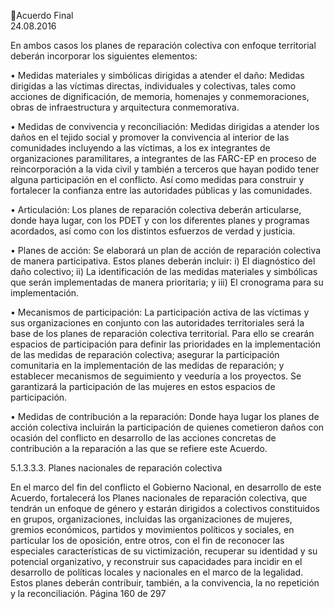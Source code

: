 Acuerdo Final  
24.08.2016  

 
En  ambos  casos  los  planes  de  reparación  colectiva  con  enfoque  territorial  deberán  incorporar  los 
siguientes elementos:   
 
• Medidas  materiales  y  simbólicas  dirigidas  a  atender  el  daño:  Medidas  dirigidas  a  las  víctimas 
directas, individuales y colectivas, tales como acciones de dignificación, de memoria, homenajes 
y conmemoraciones, obras de infraestructura y arquitectura conmemorativa.  
 
• Medidas de convivencia y reconciliación: Medidas dirigidas a atender los daños en el tejido social 
y  promover  la  convivencia  al  interior  de  las  comunidades  incluyendo  a  las  víctimas,  a  los  ex 
integrantes  de  organizaciones  paramilitares,  a  integrantes  de  las  FARC-EP  en  proceso  de 
reincorporación a la vida civil y también a terceros que hayan podido tener alguna participación 
en el conflicto. Así como medidas para construir y fortalecer la confianza entre las autoridades 
públicas y las comunidades. 
 
• Articulación: Los planes de reparación colectiva deberán articularse, donde haya lugar, con los 
PDET y con los diferentes planes y programas acordados, así como con los distintos esfuerzos de 
verdad y justicia.  
 
• Planes de acción: Se elaborará un plan de acción de reparación colectiva de manera participativa. 
Estos  planes  deberán  incluir:  i)  El  diagnóstico  del  daño  colectivo;  ii)  La  identificación  de  las 
medidas  materiales  y  simbólicas  que  serán  implementadas  de  manera  prioritaria;  y  iii)  El 
cronograma para su implementación.   
 
• Mecanismos  de  participación:  La  participación  activa  de  las  víctimas  y  sus  organizaciones  en 
conjunto  con  las  autoridades  territoriales  será  la  base  de  los  planes  de  reparación  colectiva 
territorial.  Para  ello  se  crearán  espacios  de  participación  para  definir  las  prioridades  en  la 
implementación de las medidas de reparación colectiva; asegurar la participación comunitaria en 
la  implementación  de  las  medidas  de  reparación;  y  establecer  mecanismos  de  seguimiento  y 
veeduría  a  los  proyectos.  Se  garantizará  la  participación  de  las  mujeres  en  estos  espacios  de 
participación.  
 
• Medidas  de  contribución  a  la  reparación:  Donde  haya  lugar  los  planes  de  acción  colectiva 
incluirán la participación de quienes cometieron daños con ocasión del conflicto en desarrollo de 
las acciones concretas de contribución a la reparación a las que se refiere este Acuerdo.   
 
5.1.3.3.3. Planes nacionales de reparación colectiva  
 
En el marco del fin del conflicto el Gobierno Nacional, en desarrollo de este Acuerdo, fortalecerá los Planes 
nacionales de reparación colectiva, que tendrán un enfoque de género y estarán dirigidos a colectivos 
constituidos  en  grupos,  organizaciones,  incluidas  las  organizaciones  de  mujeres,  gremios  económicos, 
partidos  y  movimientos  políticos  y  sociales,  en  particular  los  de  oposición,  entre  otros,  con  el  fin  de 
reconocer  las  especiales  características  de  su  victimización,  recuperar  su  identidad  y  su  potencial 
organizativo, y reconstruir sus capacidades para incidir en el desarrollo de políticas locales y nacionales 
en el marco de la legalidad. Estos planes deberán contribuir, también, a la convivencia, la no repetición y 
la reconciliación. 
Página 160 de 297 
 

